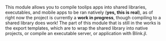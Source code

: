 This module allows you to compile toolips apps into shared libraries, executables, and mobile apps to be ran natively (**yes, this is real**), as of right now the project is currently a **work in progress**, though compiling to a shared library does work! The part of this module that is still in the works is the export templates, which are to wrap the shared library into native projects, or compile an executable server, or application with Blink.jl.

